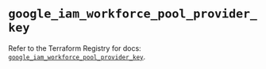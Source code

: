 # `google_iam_workforce_pool_provider_key`

Refer to the Terraform Registry for docs: [`google_iam_workforce_pool_provider_key`](https://registry.terraform.io/providers/hashicorp/google-beta/6.41.0/docs/resources/google_iam_workforce_pool_provider_key).
